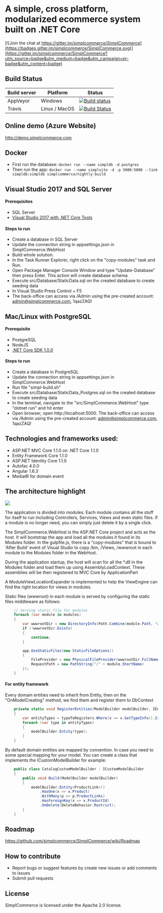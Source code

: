 # A simple, cross platform, modularized ecommerce system built on .NET Core

[![Join the chat at https://gitter.im/simplcommerce/SimplCommerce](https://badges.gitter.im/simplcommerce/SimplCommerce.svg)](https://gitter.im/simplcommerce/SimplCommerce?utm_source=badge&utm_medium=badge&utm_campaign=pr-badge&utm_content=badge)

## Build Status
| Build server| Platform       | Status      |
|-------------|----------------|-------------|
| AppVeyor    | Windows        |[![Build status](https://ci.appveyor.com/api/projects/status/cq61prgs6ta8e9hi/branch/master?svg=true)](https://ci.appveyor.com/project/thiennn/simplcommerce/branch/master) |
|Travis       | Linux / MacOS  |[![Build Status](https://travis-ci.org/simplcommerce/SimplCommerce.svg?branch=master)](https://travis-ci.org/simplcommerce/SimplCommerce) |

## Online demo (Azure Website)
http://demo.simplcommerce.com

## Docker
- First run the database: `docker run --name simpldb -d postgres`
- Then run the app: `docker run --name simplsite -d -p 5000:5000 --link simpldb:simpldb simplcommerce/nightly-build`


## Visual Studio 2017 and SQL Server

#### Prerequisites

- SQL Server
- [Visual Studio 2017 with .NET Core Tools](https://www.microsoft.com/net/download/core#/current)

#### Steps to run

- Create a database in SQL Server
- Update the connection string in appsettings.json in SimplCommerce.WebHost
- Build whole solution.
- In the Task Runner Explorer, right click on the "copy-modules" task and Run.
- Open Package Manager Console Window and type "Update-Database" then press Enter. This action will create database schema
- Execute src/Database/StaticData.sql on the created database to create seeding data
- In Visual Studio Press Control + F5
- The back-office can access via /Admin using the pre-created account: admin@simplcommerce.com, 1qazZAQ!

## Mac/Linux with PostgreSQL

#### Prerequisite

- PostgreSQL
- NodeJS
- [.NET Core SDK 1.0.0](https://www.microsoft.com/net/download/core#/current)

#### Steps to run

- Create a database in PostgreSQL
- Update the connection string in appsettings.json in SimplCommerce.WebHost
- Run file "simpl-build.sh"
- Execute src/Database/StaticData_Postgres.sql on the created database to create seeding data
- In the terminal, navigate to the "src/SimplCommerce.WebHost" type "dotnet run" and hit enter
- Open browser, open http://localhost:5000. The back-office can access via /Admin using the pre-created account: admin@simplcommerce.com, 1qazZAQ!

## Technologies and frameworks used:
- ASP.NET MVC Core 1.1.0 on .NET Core 1.1.0
- Entity Framework Core 1.1.0
- ASP.NET Identity Core 1.1.0
- Autofac 4.0.0
- Angular 1.6.3
- MediatR for domain event

## The architecture highlight
![](https://raw.githubusercontent.com/simplcommerce/SimplCommerce/master/simplcommerce.png)

The application is divided into modules. Each module contains all the stuff for itself to run including Controllers, Services, Views and even static files. If a module is no longer need, you can simply just delete it by a single click.

The SimplCommerce.WebHost is the ASP.NET Core project and acts as the host. It will bootstrap the app and load all the modules it found in its Modules folder. In the gulpfile.js, there is a "copy-modules" that is bound to 'After Build' event of Visual Studio to copy /bin, /Views, /wwwroot in each module to the Modules folder in the WebHost.

During the application startup, the host will scan for all the *.dll in the Modules folder and load them up using AssemblyLoadContext. These assemblies will be then registered to MVC Core by ApplicationPart

A ModuleViewLocationExpander is implemented to help the ViewEngine can find the right location for views in modules.

Static files (wwwroot) in each module is served by configuring the static files middleware as follows:

```cs
    // Serving static file for modules
    foreach (var module in modules)
    {
        var wwwrootDir = new DirectoryInfo(Path.Combine(module.Path, "wwwroot"));
        if (!wwwrootDir.Exists)
        {
            continue;
        }

        app.UseStaticFiles(new StaticFileOptions()
        {
            FileProvider = new PhysicalFileProvider(wwwrootDir.FullName),
            RequestPath = new PathString("/" + module.ShortName)
        });
    }
 ```
#### For entity framework
Every domain entities need to inherit from Entity, then on the "OnModelCreating" method, we find them and register them to DbContext
```cs
    private static void RegisterEntities(ModelBuilder modelBuilder, IEnumerable<Type> typeToRegisters)
    {
        var entityTypes = typeToRegisters.Where(x => x.GetTypeInfo().IsSubclassOf(typeof(Entity)) && !x.GetTypeInfo().IsAbstract);
        foreach (var type in entityTypes)
        {
            modelBuilder.Entity(type);
        }
    }
```
By default domain entities are mapped by convention. In case you need to some special mapping for your model. You can create a class that implements the ICustomModelBuilder for example:
```cs
    public class CatalogCustomModelBuilder : ICustomModelBuilder
    {
        public void Build(ModelBuilder modelBuilder)
        {
            modelBuilder.Entity<ProductLink>()
                .HasOne(x => x.Product)
                .WithMany(p => p.ProductLinks)
                .HasForeignKey(x => x.ProductId)
                .OnDelete(DeleteBehavior.Restrict);
        }
    }
```

## Roadmap

https://github.com/simplcommerce/SimplCommerce/wiki/Roadmap

## How to contribute

- Report bugs or suggest features by create new issues or add comments to issues
- Submit pull requests

## License

SimplCommerce is licensed under the Apache 2.0 license.
